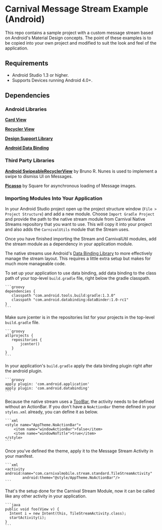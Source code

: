 # Carnival Message Stream Example (Android)
This repo contains a sample project with a custom message stream based on Android's Material Design concepts.
The point of these examples is to be copied into your own project and modified to suit the
look and feel of the application.

## Requirements

* Android Studio 1.3 or higher.
* Supports Devices running Android 4.0+.

## Dependencies

### Android Libraries

[**Card View**](http://developer.android.com/tools/support-library/features.html#v7-cardview)

[**Recycler View**](http://developer.android.com/tools/support-library/features.html#v7-recyclerview)

[**Design Support Library**](http://developer.android.com/tools/support-library/features.html#design)

[**Android Data Binding**](https://developer.android.com/tools/data-binding/guide.html)

### Third Party Libraries

[**Android SwipeableRecyclerView**](https://github.com/brnunes/SwipeableRecyclerView) by Bruno R. Nunes is used to implement a swipe to dismiss UI on Messages.

[**Picasso**](https://github.com/square/picasso) by Square for asynchronous loading of Message images.

### Importing Modules Into Your Application

In your Android Studio project open up the project structure window (`File > Project Structure`) and add a new module. Choose `Import Gradle Project` and provide the path to the native stream module from Carnival Native Streams repository that you want to use. This will copy it into your project and also adds the `CarnivalUtils` module that the Stream uses.

Once you have finished importing the Stream and CarnivalUtil modules, add the stream module as a dependency in your application module.

The native streams use Android's [Data Binding Library](https://developer.android.com/tools/data-binding/guide.html) to more effectively manage the stream layout. This requires a little extra setup but makes for much more manageable code.

To set up your application to use data binding, add data binding to the class path of your top-level `build.gradle` file, right below the gradle classpath.

    ```groovy
    dependencies {
       classpath "com.android.tools.build:gradle:1.3.0"
       classpath "com.android.databinding:dataBinder:1.0-rc1"
    }
    ```

Make sure jcenter is in the repositories list for your projects in the top-level `build.gradle` file.

    ```groovy
    allprojects {
       repositories {
           jcenter()
       }
    }
    ```

In your application's `build.gradle` apply the data binding plugin right after the android plugin.

    ```groovy
    apply plugin: 'com.android.application'
    apply plugin: 'com.android.databinding'
    ```

Because the native stream uses a [ToolBar](https://developer.android.com/reference/android/widget/Toolbar.html), the activity needs to be defined without an ActionBar. If you don't have a `NoActionBar` theme defined in your `styles.xml` already, you can define it as below.

    ```xml
    <style name="AppTheme.NoActionBar">
        <item name="windowActionBar">false</item>
        <item name="windowNoTitle">true</item>
    </style>
    ```

Once you've defined the theme, apply it to the Message Stream Activity in your manifest.
    
    ```xml
    <activity android:name="com.carnivalmobile.stream.standard.TileStreamActivity"
            android:theme="@style/AppTheme.NoActionBar"/>
    ```

That's the setup done for the Carnival Stream Module, now it can be called like any other activity in your application.

    ```java
    public void foo(View v) {
      Intent i = new Intent(this, TileStreamActivity.class);
      startActivity(i);
    }
    ```